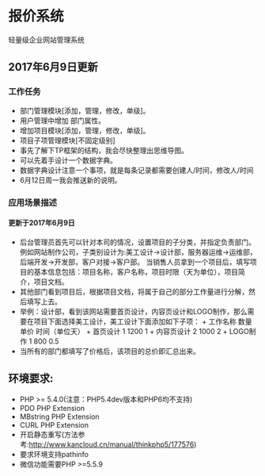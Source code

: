 # 报价系统

轻量级企业网站管理系统

## 2017年6月9日更新
### 工作任务
* 部门管理模块[添加，管理，修改，单级]。
* 用户管理中增加 部门属性。
* 增加项目模块[添加，管理，修改，单级]。
* 项目子项管理模块[不固定级别]
* 事先了解下TP框架的结构，我会尽快整理出思维导图。
* 可以先着手设计一个数据字典。
* 数据字典设计注意一个事项，就是每条记录都需要创建人/时间，修改人/时间
* 6月12日周一我会推送新的说明。
### 应用场景描述
#### 更新于2017年6月9日
* 后台管理员首先可以针对本司的情况，设置项目的子分类，并指定负责部门。例如网站制作公司，子类别设计为:美工设计->设计部，服务器运维->运维部，
 后端开发->开发部，客户对接->客户部。
当销售人员拿到一个项目后，填写项目的基本信息包括：项目名称，客户名称，项目时限（天为单位），项目简介，项目文档。
* 其他部门看到项目后，根据项目文档，将属于自己的部分工作量进行分解，然后填写上去。
* 举例：设计部，看到该网站需要首页设计，内容页设计和LOGO制作，那么需要在项目下面选择美工设计，美工设计下面添加如下子项：
       + 工作名称    数量   单价      时间（单位天）
       + 首页设计    1      1200       1
       + 内容页设计  2      1000       2
       + LOGO制作    1      800        0.5
* 当所有的部门都填写了价格后，该项目的总价即汇总出来。



## 环境要求:
* PHP >= 5.4.0(注意：PHP5.4dev版本和PHP6均不支持)
* PDO PHP Extension
* MBstring PHP Extension
* CURL PHP Extension
* 开启静态重写(方法参考:http://www.kancloud.cn/manual/thinkphp5/177576)
* 要求环境支持pathinfo
* 微信功能需要PHP >=5.5.9

